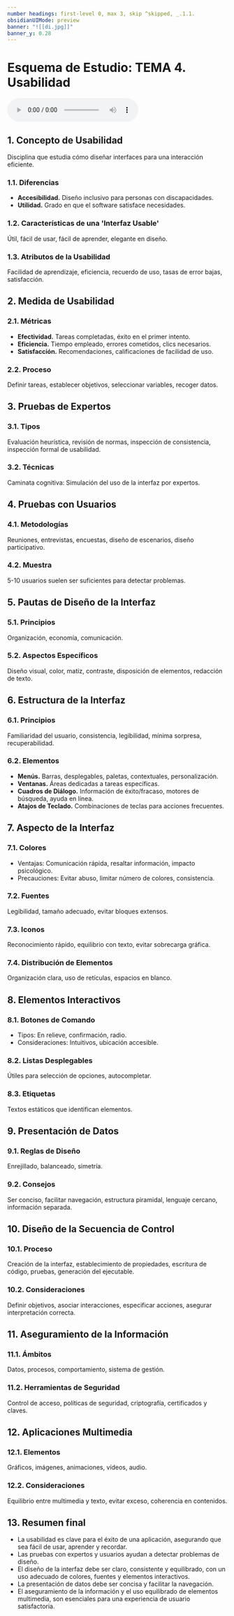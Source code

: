 ```yaml
---
number headings: first-level 0, max 3, skip ^skipped, _.1.1.
obsidianUIMode: preview
banner: "![[di.jpg]]"
banner_y: 0.28
---
```


# Esquema de Estudio: TEMA 4. Usabilidad

![Lectura MP3](Lectura_Resumen_Tema_4.mp3)

## 1. Concepto de Usabilidad

Disciplina que estudia cómo diseñar interfaces para una interacción eficiente.

### 1.1. **Diferencias**
  - **Accesibilidad.** Diseño inclusivo para personas con discapacidades.
  - **Utilidad.** Grado en que el software satisface necesidades.
### 1.2. **Características de una 'Interfaz Usable'**

Útil, fácil de usar, fácil de aprender, elegante en diseño.

### 1.3. **Atributos de la Usabilidad**

Facilidad de aprendizaje, eficiencia, recuerdo de uso, tasas de error bajas, satisfacción.

## 2. Medida de Usabilidad
### 2.1. **Métricas**
  - **Efectividad.** Tareas completadas, éxito en el primer intento.
  - **Eficiencia.** Tiempo empleado, errores cometidos, clics necesarios.
  - **Satisfacción.** Recomendaciones, calificaciones de facilidad de uso.
### 2.2. **Proceso**

Definir tareas, establecer objetivos, seleccionar variables, recoger datos.

## 3. Pruebas de Expertos
### 3.1. **Tipos**

Evaluación heurística, revisión de normas, inspección de consistencia, inspección formal de usabilidad.

### 3.2. **Técnicas**

Caminata cognitiva: Simulación del uso de la interfaz por expertos.

## 4. Pruebas con Usuarios
### 4.1. **Metodologías**

Reuniones, entrevistas, encuestas, diseño de escenarios, diseño participativo.

### 4.2. **Muestra**

5-10 usuarios suelen ser suficientes para detectar problemas.

## 5. Pautas de Diseño de la Interfaz
### 5.1. **Principios**

Organización, economía, comunicación.

### 5.2. **Aspectos Específicos**

Diseño visual, color, matiz, contraste, disposición de elementos, redacción de texto.

## 6. Estructura de la Interfaz
### 6.1. **Principios**

Familiaridad del usuario, consistencia, legibilidad, mínima sorpresa, recuperabilidad.

### 6.2. **Elementos**
  - **Menús.** Barras, desplegables, paletas, contextuales, personalización.
  - **Ventanas.** Áreas dedicadas a tareas específicas.
  - **Cuadros de Diálogo.** Información de éxito/fracaso, motores de búsqueda, ayuda en línea.
  - **Atajos de Teclado.** Combinaciones de teclas para acciones frecuentes.

## 7. Aspecto de la Interfaz
### 7.1. **Colores**
  - Ventajas: Comunicación rápida, resaltar información, impacto psicológico.
  - Precauciones: Evitar abuso, limitar número de colores, consistencia.
### 7.2. **Fuentes**

Legibilidad, tamaño adecuado, evitar bloques extensos.

### 7.3. **Iconos**

Reconocimiento rápido, equilibrio con texto, evitar sobrecarga gráfica.

### 7.4. **Distribución de Elementos**

Organización clara, uso de retículas, espacios en blanco.

## 8. Elementos Interactivos
### 8.1. **Botones de Comando**
  - Tipos: En relieve, confirmación, radio.
  - Consideraciones: Intuitivos, ubicación accesible.
### 8.2. **Listas Desplegables**

Útiles para selección de opciones, autocompletar.

### 8.3. **Etiquetas**

Textos estáticos que identifican elementos.

## 9. Presentación de Datos
### 9.1. **Reglas de Diseño**

Enrejillado, balanceado, simetría.

### 9.2. **Consejos**

Ser conciso, facilitar navegación, estructura piramidal, lenguaje cercano, información separada.

## 10. Diseño de la Secuencia de Control
### 10.1. **Proceso**

Creación de la interfaz, establecimiento de propiedades, escritura de código, pruebas, generación del ejecutable.

### 10.2. **Consideraciones**

Definir objetivos, asociar interacciones, especificar acciones, asegurar interpretación correcta.

## 11. Aseguramiento de la Información
### 11.1. **Ámbitos**

Datos, procesos, comportamiento, sistema de gestión.

### 11.2. **Herramientas de Seguridad**

Control de acceso, políticas de seguridad, criptografía, certificados y claves.

## 12. Aplicaciones Multimedia
### 12.1. **Elementos**

Gráficos, imágenes, animaciones, vídeos, audio.

### 12.2. **Consideraciones**

Equilibrio entre multimedia y texto, evitar exceso, coherencia en contenidos.

## 13. Resumen final
- La usabilidad es clave para el éxito de una aplicación, asegurando que sea fácil de usar, aprender y recordar.
- Las pruebas con expertos y usuarios ayudan a detectar problemas de diseño.
- El diseño de la interfaz debe ser claro, consistente y equilibrado, con un uso adecuado de colores, fuentes y elementos interactivos.
- La presentación de datos debe ser concisa y facilitar la navegación.
- El aseguramiento de la información y el uso equilibrado de elementos multimedia, son esenciales para una experiencia de usuario satisfactoria.

